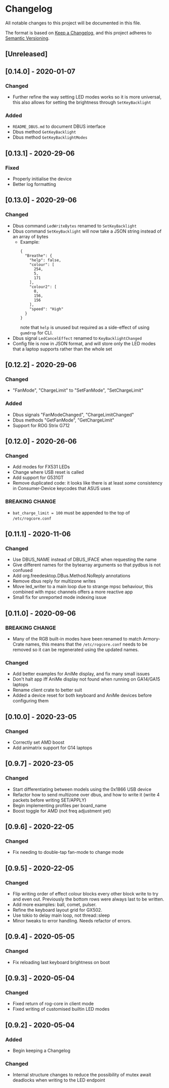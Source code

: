 # Changelog
All notable changes to this project will be documented in this file.

The format is based on [Keep a Changelog](https://keepachangelog.com/en/1.0.0/),
and this project adheres to [Semantic Versioning](https://semver.org/spec/v2.0.0.html).

## [Unreleased]
## [0.14.0] - 2020-01-07
### Changed
- Further refine the way setting LED modes works so it is more universal, this
  also allows for setting the brightness through `SetKeyBacklight`

### Added
- `README_DBUS.md` to document DBUS interface
- Dbus method `GetKeyBacklight`
- Dbus method `GetKeyBacklightModes`

## [0.13.1] - 2020-29-06
### Fixed
- Properly initialise the device
- Better log formatting

## [0.13.0] - 2020-29-06
### Changed
- Dbus command `LedWriteBytes` renamed to `SetKeyBacklight`
- Dbus command `SetKeyBacklight` will now take a JSON string instead of an array of bytes
  + Example:
    ```
    {
      "Breathe": {
        "help": false,
        "colour": [
          254,
          5,
          171
        ],
        "colour2": [
          0,
          156,
          156
        ],
        "speed": "High"
      }
    }
    ```
    note that `help` is unused but required as a side-effect of using `gumdrop`
    for CLI.
- Dbus signal `LedCancelEffect` renamed to `KeyBacklightChanged`
- Config file is now in JSON format, and will store only the LED modes that a laptop
  supports rather than the whole set

## [0.12.2] - 2020-29-06
### Changed
- "FanMode", "ChargeLimit" to "SetFanMode", "SetChargeLimit"
 
### Added
- Dbus signals "FanModeChanged", "ChargeLimitChanged"
- Dbus methods "GetFanMode", "GetChargeLimit"
- Support for ROG Strix G712

## [0.12.0] - 2020-26-06
### Changed
- Add modes for FX531 LEDs
- Change where USB reset is called
- Add support for G531GT
- Remove duplicated code: it looks like there is at least *some* consistency in Consumer-Device keycodes that ASUS uses

### BREAKING CHANGE
- `bat_charge_limit = 100` must be appended to the top of `/etc/rogcore.conf`

## [0.11.1] - 2020-11-06
### Changed
- Use DBUS_NAME instead of DBUS_IFACE when requesting the name
- Give different names for the bytearray arguments so that pydbus is not confused
- Add org.freedesktop.DBus.Method.NoReply annotations
- Remove dbus reply for multizone writes
- Move led_writer to a main loop due to strange mpsc behaviour, this combined with
  mpsc channels offers a more reactive app
- Small fix for unreported mode indexing issue

## [0.11.0] - 2020-09-06
### BREAKING CHANGE
- Many of the RGB built-in modes have been renamed to match Armory-Crate names,
  this means that the `/etc/rogcore.conf` needs to be removed so it can be
  regenerated using the updated names.

### Changed
- Add better examples for AniMe display, and fix many small issues
- Don't halt app iff AniMe display not found when running on GA14/GA15 laptops
- Rename client crate to better suit
- Added a device reset for both keyboard and AniMe devices before configuring them

## [0.10.0] - 2020-23-05
### Changed
- Correctly set AMD boost
- Add animatrix support for G14 laptops

## [0.9.7] - 2020-23-05
### Changed
- Start differentiating between models using the 0x1866 USB device
- Refactor how to send multizone over dbus, and how to write it (write 4 packets before writing SET/APPLY)
- Begin implementing profiles per board_name
- Boost toggle for AMD (not freq adjustment yet)

## [0.9.6] - 2020-22-05
### Changed
- Fix  needing to double-tap fan-mode to change mode

## [0.9.5] - 2020-22-05
### Changed
- Flip writing order of effect colour blocks every other block write to try
  and even out. Previously the bottom rows were always last to be written.
- Add more examples: ball, comet, pulser.
- Refine the keyboard layout grid for GX502.
- Use tokio to delay main loop, not thread::sleep
- Minor tweaks to error handling. Needs refactor of errors.

## [0.9.4] - 2020-05-05
### Changed
- Fix reloading last keyboard brightness on boot

## [0.9.3] - 2020-05-04
### Changed
- Fixed return of rog-core in client mode
- Fixed writing of customised builtin LED modes

## [0.9.2] - 2020-05-04
### Added
- Begin keeping a Changelog

### Changed
- Internal structure changes to reduce the possibility of mutex await deadlocks when
  writing to the LED endpoint
